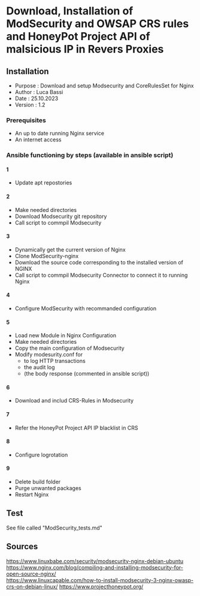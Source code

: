 # Download, Installation of ModSecurity and OWSAP CRS rules and HoneyPot Project API of malsicious IP in Revers Proxies
## Installation

- Purpose       :   Download and setup Modsecurity and CoreRulesSet for Nginx
- Author        :   Luca Bassi
- Date          :   25.10.2023
- Version       :   1.2

### Prerequisites

- An up to date running Nginx service
- An internet access

### Ansible functioning by steps (available in ansible script)

#### 1
- Update apt repostories

#### 2
- Make needed directories
- Download Modsecurity git repository
- Call script to commpil Modsecurity

#### 3
- Dynamically get the current version of Nginx
- Clone ModSecurity-nginx
- Download the source code corresponding to the installed version of NGINX
- Call script to commpil Modsecurity Connector to connect it to running Nginx

#### 4
- Configure ModSecurity with recommanded configuration

#### 5
- Load new Module in Nginx Configuration 
- Make needed directories
- Copy the main configuration of Modsecurity
- Modify modesurity.conf for 
  - to log HTTP transactions
  - the audit log
  - (the body response (commented in ansible script))

#### 6
- Download and includ CRS-Rules in Modsecurity
  
#### 7
- Refer the HoneyPot Project API IP blacklist in CRS

#### 8
- Configure logrotation

#### 9
- Delete build folder
- Purge unwanted packages
- Restart Nginx

## Test
See file called "ModSecurity_tests.md"

## Sources
https://www.linuxbabe.com/security/modsecurity-nginx-debian-ubuntu  
https://www.nginx.com/blog/compiling-and-installing-modsecurity-for-open-source-nginx/  
https://www.linuxcapable.com/how-to-install-modsecurity-3-nginx-owasp-crs-on-debian-linux/ 
https://www.projecthoneypot.org/